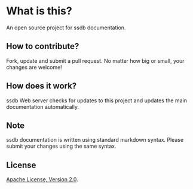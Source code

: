 # What is this?

An open source project for ssdb documentation.

## How to contribute?

Fork, update and submit a pull request. No matter how big or small, your changes are welcome!

## How does it work?

ssdb Web server checks for updates to this project and updates the main documentation automatically.

## Note

ssdb documentation is written using standard markdown syntax.  Please submit your changes using the same syntax.

## License

[Apache License, Version 2.0](http://www.apache.org/licenses/LICENSE-2.0.html).
